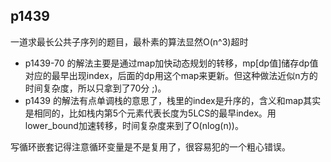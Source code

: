 ## p1439
一道求最长公共子序列的题目，最朴素的算法显然O(n^3)超时
- p1439-70 的解法主要是通过map加快动态规划的转移，mp[dp值]储存dp值对应的最早出现index，后面的dp用这个map来更新。但这种做法近似n方的时间复杂度，所以只拿到了70分 ;)。
- p1439 的解法有点单调栈的意思了，栈里的index是升序的，含义和map其实是相同的，比如栈内第5个元素代表长度为5LCS的最早index。用lower_bound加速转移，时间复杂度来到了O(nlog(n))。

写循环嵌套记得注意循环变量是不是复用了，很容易犯的一个粗心错误。